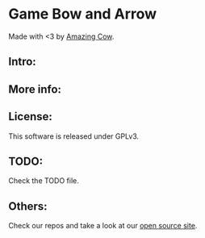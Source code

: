 Game Bow and Arrow 
====
Made with <3 by [Amazing Cow](http://www.amazingcow.com).

<!-- ####################################################################### -->

## Intro:

<!-- ####################################################################### -->

## More info:

<!-- ####################################################################### -->

## License:
This software is released under GPLv3.


<!-- ####################################################################### -->

## TODO:
Check the TODO file.


<!-- ####################################################################### -->

## Others:
Check our repos and take a look at our [open source site](http://opensource.amazingcow.com).
